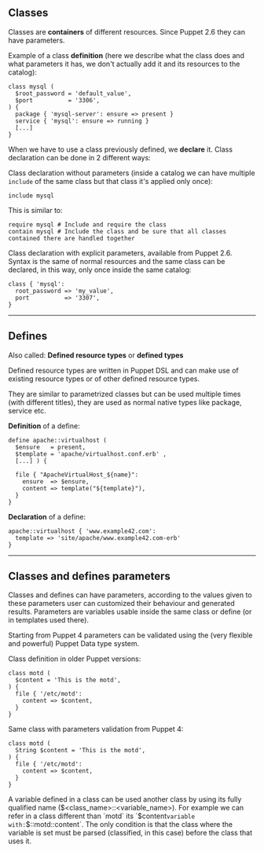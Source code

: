 ## Classes

Classes are **containers** of different resources. Since Puppet 2.6 they can have parameters.

Example of a class **definition** (here we describe what the class does and what parameters it has, we don't actually add it and its resources to the catalog):

    class mysql (
      $root_password = 'default_value',
      $port          = '3306',
    ) {
      package { 'mysql-server': ensure => present }
      service { 'mysql': ensure => running }
      [...]
    }

When we have to use a class previously defined, we **declare** it. Class declaration can be done in 2 different ways:

Class declaration without parameters (inside a catalog we can have multiple ```include``` of the same class but that class it's applied only once):

    include mysql

This is similar to:

    require mysql # Include and require the class
    contain mysql # Include the class and be sure that all classes contained there are handled together 

Class declaration with explicit parameters, available from Puppet 2.6. Syntax is the same of normal resources and the same class can be declared, in this way, only once inside the same catalog:

    class { 'mysql':
      root_password => 'my_value',
      port          => '3307',
    }

---

## Defines

Also called: **Defined resource types** or **defined types**

Defined resource types are written in Puppet DSL and can make use of existing resource types or of other defined resource types.

They are similar to parametrized classes but can be used multiple times (with different titles), they are used as normal native types like package, service etc.

**Definition** of a define:

    define apache::virtualhost (
      $ensure   = present,
      $template = 'apache/virtualhost.conf.erb' ,
      [...] ) {

      file { "ApacheVirtualHost_${name}":
        ensure  => $ensure,
        content => template("${template}"),
      }
    }

**Declaration** of a define:

    apache::virtualhost { 'www.example42.com':
      template => 'site/apache/www.example42.com-erb'
    }

---

## Classes and defines parameters

Classes and defines can have parameters, according to the values given to these parameters user can customized their behaviour and generated results. Parameters are variables usable inside the same class or define (or in templates used there).

Starting from Puppet 4 parameters can be validated using the (very flexible and powerful) Puppet Data type system.

Class definition in older Puppet versions: 

    class motd (
      $content = 'This is the motd',
    ) {
      file { '/etc/motd':
        content => $content,
      }
    }
  
Same class with parameters validation from Puppet 4:

    class motd (
      String $content = 'This is the motd',
    ) {
      file { '/etc/motd':
        content => $content,
      }
    }

A variable defined in a class can be used another class by using its fully qualified name ($<class_name>::<variable_name>). For example we can refer in a class different than `motd` its `$content` variable with: `$::motd::content`. The only condition is that the class where the variable is set must be parsed (classified, in this case) before the class that uses it.
